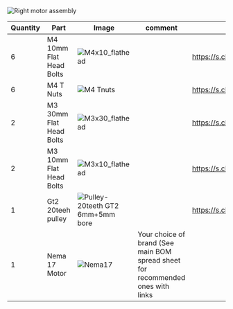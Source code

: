![Right motor assembly](https://user-images.githubusercontent.com/37383368/137828880-a696c1eb-6d55-4098-89cc-4c8db1a2b7ab.gif)

| Quantity | Part                         | Image             | comment  | Links  |
| ------ | ----                           | -------              | -----  | -----	|
| 6       | M4 10mm Flat Head Bolts       | ![M4x10_flathead](https://user-images.githubusercontent.com/37383368/137826927-a2a9d8b4-6d00-456e-b5a2-7fcfb7cc3869.png) | | https://s.click.aliexpress.com/e/_9jYeAP |
| 6       | M4 T Nuts                    | ![M4 Tnuts](https://user-images.githubusercontent.com/37383368/137783436-4e1c6bae-e78c-47b5-b697-86cc7f41cef6.PNG) | | https://s.click.aliexpress.com/e/_AsGUWF |
| 2       | M3 30mm Flat Head Bolts     | ![M3x30_flathead](https://user-images.githubusercontent.com/37383368/137827406-6af4049f-6a61-4a9b-b64c-ec020c282c84.png) |  | https://s.click.aliexpress.com/e/_9jYeAP |
| 2       | M3 10mm Flat Head Bolts     | ![M3x10_flathead](https://user-images.githubusercontent.com/37383368/137827422-4a827033-c1cd-4846-8a36-25ab6d153121.png)  |    | https://s.click.aliexpress.com/e/_9jYeAP |
| 1       | Gt2 20teeh pulley           | ![Pulley-20teeth GT2 6mm+5mm bore](https://user-images.githubusercontent.com/37383368/137785091-7e4211e4-f66a-48da-8b55-a3f79002b99c.png)	 |    | https://s.click.aliexpress.com/e/_ATlwQj |
| 1       | Nema 17 Motor              | ![Nema17](https://user-images.githubusercontent.com/37383368/137785760-412aa931-21f3-4970-a272-1612ccd4b098.png)   | Your choice of brand (See main BOM spread sheet for recommended ones with links  ||
